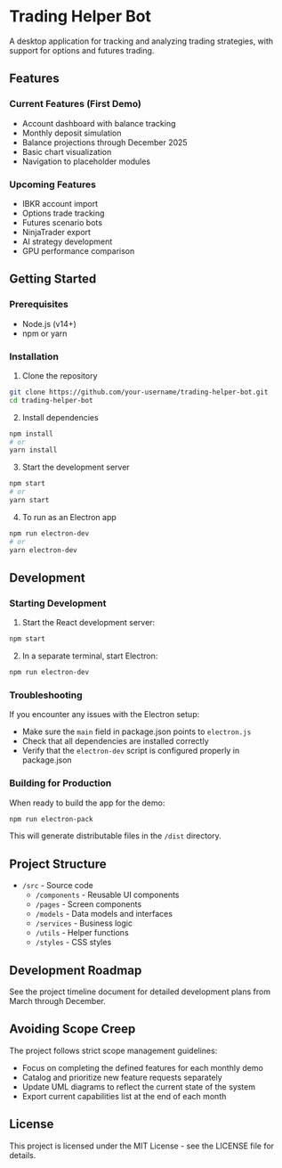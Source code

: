 # Trading Helper Bot

A desktop application for tracking and analyzing trading strategies, with support for options and futures trading.

## Features

### Current Features (First Demo)
- Account dashboard with balance tracking
- Monthly deposit simulation
- Balance projections through December 2025
- Basic chart visualization
- Navigation to placeholder modules

### Upcoming Features
- IBKR account import
- Options trade tracking
- Futures scenario bots
- NinjaTrader export
- AI strategy development
- GPU performance comparison

## Getting Started

### Prerequisites
- Node.js (v14+)
- npm or yarn

### Installation

1. Clone the repository
```bash
git clone https://github.com/your-username/trading-helper-bot.git
cd trading-helper-bot
```

2. Install dependencies
```bash
npm install
# or
yarn install
```

3. Start the development server
```bash
npm start
# or
yarn start
```

4. To run as an Electron app
```bash
npm run electron-dev
# or
yarn electron-dev
```

## Development

### Starting Development
1. Start the React development server:
```bash
npm start
```

2. In a separate terminal, start Electron:
```bash
npm run electron-dev
```

### Troubleshooting
If you encounter any issues with the Electron setup:

- Make sure the `main` field in package.json points to `electron.js`
- Check that all dependencies are installed correctly
- Verify that the `electron-dev` script is configured properly in package.json

### Building for Production
When ready to build the app for the demo:
```bash
npm run electron-pack
```
This will generate distributable files in the `/dist` directory.

## Project Structure

- `/src` - Source code
  - `/components` - Reusable UI components
  - `/pages` - Screen components
  - `/models` - Data models and interfaces
  - `/services` - Business logic
  - `/utils` - Helper functions
  - `/styles` - CSS styles

## Development Roadmap

See the project timeline document for detailed development plans from March through December.

## Avoiding Scope Creep

The project follows strict scope management guidelines:
- Focus on completing the defined features for each monthly demo
- Catalog and prioritize new feature requests separately
- Update UML diagrams to reflect the current state of the system
- Export current capabilities list at the end of each month

## License

This project is licensed under the MIT License - see the LICENSE file for details.
